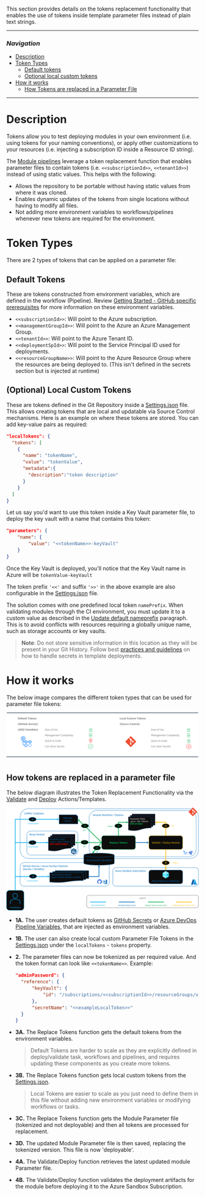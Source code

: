This section provides details on the tokens replacement functionality that enables the use of tokens inside template parameter files instead of plain text strings.

---

### _Navigation_

- [Description](#description)
- [Token Types](#token-types)
  - [Default tokens](#default-tokens)
  - [Optional local custom tokens](#optional-local-custom-tokens)
- [How it works](#how-it-works)
  - [How Tokens are replaced in a Parameter File](#how-tokens-are-replaced-in-a-parameter-file)

---

# Description

Tokens allow you to test deploying modules in your own environment (i.e. using tokens for your naming conventions), or apply other customizations to your resources (i.e. injecting a subscription ID inside a Resource ID string).

The [Module pipelines](./The%20CI%20environment%20-%20Pipeline%20design#module-pipelines) leverage a token replacement function that enables parameter files to contain tokens (i.e. `<<subscriptionId>>`, `<<tenantId>>`) instead of using static values. This helps with the following:

- Allows the repository to be portable without having static values from where it was cloned.
- Enables dynamic updates of the tokens from single locations without having to modify all files.
- Not adding more environment variables to workflows/pipelines whenever new tokens are required for the environment.

# Token Types

There are 2 types of tokens that can be applied on a parameter file:

## Default Tokens

These are tokens constructed from environment variables, which are defined in the workflow (Pipeline). Review [Getting Started - GitHub specific prerequisites](./GettingStarted) for more information on these environment variables.

- `<<subscriptionId>>`: Will point to the Azure subscription.
- `<<managementGroupId>>`: Will point to the Azure an Azure Management Group.
- `<<tenantId>>`: Will point to the Azure Tenant ID.
- `<<deploymentSpId>>`: Will point to the Service Principal ID used for deployments.
- `<<resourceGroupName>>`: Will point to the Azure Resource Group where the resources are being deployed to. (This isn't defined in the secrets section but is injected at runtime)

## (Optional) Local Custom Tokens

These are tokens defined in the Git Repository inside a [Settings.json](https://github.com/Azure/ResourceModules/blob/main/settings.json) file. This allows creating tokens that are local and updatable via Source Control mechanisms. Here is an example on where these tokens are stored. You can add key-value pairs as required:

```json
"localTokens": {
  "tokens": [
    {
      "name": "tokenName",
      "value": "tokenValue",
      "metadata":{
        "description":"token description"
      }
    }
  ]
}
```

Let us say you'd want to use this token inside a Key Vault parameter file, to deploy the key vault with a name that contains this token:

```json
"parameters": {
    "name": {
        "value": "<<tokenName>>-keyVault"
    }
}
```

Once the Key Vault is deployed, you'll notice that the Key Vault name in Azure will be `tokenValue-keyVault`

The token prefix `'<<'` and suffix `'>>'` in the above example are also configurable in the [Settings.json](https://github.com/Azure/ResourceModules/blob/main/settings.json) file.

The solution comes with one predefined local token `namePrefix`. When validating modules through the CI environment, you must update it to a custom value as described in the [Update default nameprefix](./Getting%20started%20-%20Scenario%201%20Onboard%20module%20library%20and%20CI%20environment#31-update-default-nameprefix) paragraph. This is to avoid conflicts with resources requiring a globally unique name, such as storage accounts or key vaults.

> **Note**: Do not store sensitive information in this location as they will be present in your Git History. Follow best [practices and guidelines](https://docs.microsoft.com/en-us/azure/azure-resource-manager/templates/best-practices#security-recommendations-for-parameters) on how to handle secrets in template deployments.

# How it works

The below image compares the different token types that can be used for parameter file tokens:

<img src="./media/tokenTypes.png" alt="tokenTypes">

## How tokens are replaced in a parameter file

The below diagram illustrates the Token Replacement Functionality via the [Validate](https://github.com/Azure/ResourceModules/blob/main/.github/actions/templates/validateModuleDeploy/action.yml) and [Deploy](https://github.com/Azure/ResourceModules/blob/main/.github/actions/templates/deployModule/action.yml) Actions/Templates.

<img src="./media/tokenReplacement.png" alt="tokenReplacement">

- **1A.** The user creates default tokens as [GitHub Secrets](https://docs.github.com/en/actions/security-guides/encrypted-secrets#creating-encrypted-secrets-for-a-repository) or [Azure DevOps Pipeline Variables](https://docs.microsoft.com/en-us/azure/devops/pipelines/library/?view=azure-devops), that are injected as environment variables.
- **1B.** The user can also create local custom Parameter File Tokens in the [Settings.json](https://github.com/Azure/ResourceModules/blob/main/settings.json) under the `localTokens` - `tokens` property.
- **2.** The parameter files can now be tokenized as per required value. And the token format can look like `<<tokenName>>`. Example:

  ```json
  "adminPassword": {
    "reference": {
        "keyVault": {
            "id": "/subscriptions/<<subscriptionId>>/resourceGroups/validation-rg/providers/Microsoft.KeyVault/vaults/<<exampleLocalToken>>-keyVault"
        },
        "secretName": "<<exampleLocalToken>>"
    }
  }
  ```
- **3A.** The Replace Tokens function gets the default tokens from the environment variables.
  > Default Tokens are harder to scale as they are explicitly defined in deploy/validate task, workflows and pipelines, and requires updating these components as you create more tokens.

- **3B.** The Replace Tokens function gets local custom tokens from the [Settings.json](https://github.com/Azure/ResourceModules/blob/main/settings.json).
  > Local Tokens are easier to scale as you just need to define them in this file without adding new environment variables or modifying workflows or tasks.

- **3C.** The Replace Tokens function gets the Module Parameter file (tokenized and not deployable) and then all tokens are processed for replacement.

- **3D.** The updated Module Parameter file is then saved, replacing the tokenized version. This file is now 'deployable'.

- **4A.** The Validate/Deploy function retrieves the latest updated module Parameter file.

- **4B.** The Validate/Deploy function validates the deployment artifacts for the module before deploying it to the Azure Sandbox Subscription.
